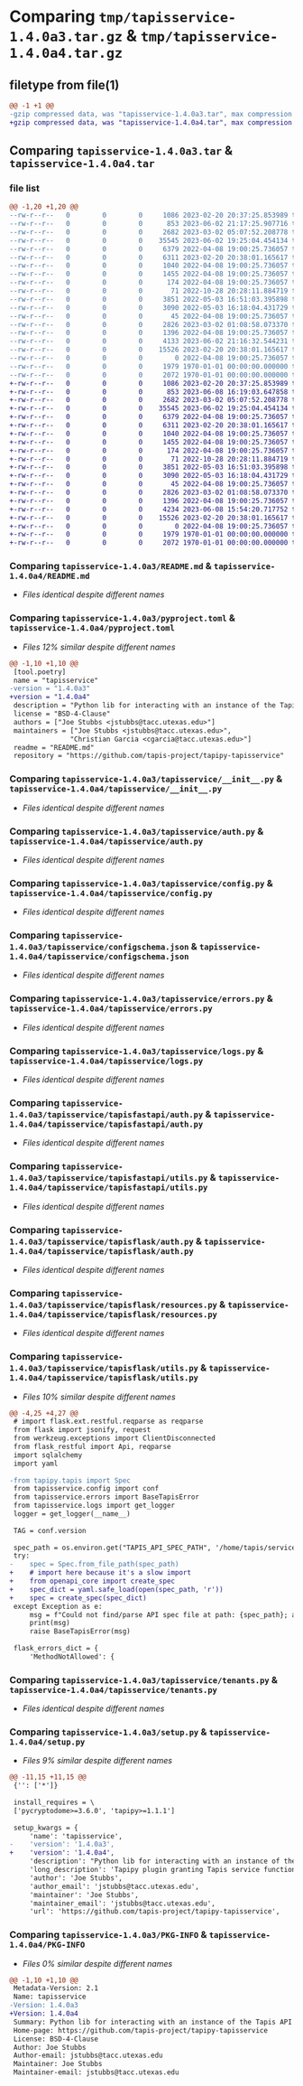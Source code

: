 # Comparing `tmp/tapisservice-1.4.0a3.tar.gz` & `tmp/tapisservice-1.4.0a4.tar.gz`

## filetype from file(1)

```diff
@@ -1 +1 @@
-gzip compressed data, was "tapisservice-1.4.0a3.tar", max compression
+gzip compressed data, was "tapisservice-1.4.0a4.tar", max compression
```

## Comparing `tapisservice-1.4.0a3.tar` & `tapisservice-1.4.0a4.tar`

### file list

```diff
@@ -1,20 +1,20 @@
--rw-r--r--   0        0        0     1086 2023-02-20 20:37:25.853989 tapisservice-1.4.0a3/README.md
--rw-r--r--   0        0        0      853 2023-06-02 21:17:25.907716 tapisservice-1.4.0a3/pyproject.toml
--rw-r--r--   0        0        0     2682 2023-03-02 05:07:52.208778 tapisservice-1.4.0a3/tapisservice/__init__.py
--rw-r--r--   0        0        0    35545 2023-06-02 19:25:04.454134 tapisservice-1.4.0a3/tapisservice/auth.py
--rw-r--r--   0        0        0     6379 2022-04-08 19:00:25.736057 tapisservice-1.4.0a3/tapisservice/config.py
--rw-r--r--   0        0        0     6311 2023-02-20 20:38:01.165617 tapisservice-1.4.0a3/tapisservice/configschema.json
--rw-r--r--   0        0        0     1040 2022-04-08 19:00:25.736057 tapisservice-1.4.0a3/tapisservice/errors.py
--rw-r--r--   0        0        0     1455 2022-04-08 19:00:25.736057 tapisservice-1.4.0a3/tapisservice/logs.py
--rw-r--r--   0        0        0      174 2022-04-08 19:00:25.736057 tapisservice-1.4.0a3/tapisservice/tapisdjango/__init__.py
--rw-r--r--   0        0        0       71 2022-10-28 20:28:11.884719 tapisservice-1.4.0a3/tapisservice/tapisfastapi/__init__.py
--rw-r--r--   0        0        0     3851 2022-05-03 16:51:03.395898 tapisservice-1.4.0a3/tapisservice/tapisfastapi/auth.py
--rw-r--r--   0        0        0     3090 2022-05-03 16:18:04.431729 tapisservice-1.4.0a3/tapisservice/tapisfastapi/utils.py
--rw-r--r--   0        0        0       45 2022-04-08 19:00:25.736057 tapisservice-1.4.0a3/tapisservice/tapisflask/__init__.py
--rw-r--r--   0        0        0     2826 2023-03-02 01:08:58.073370 tapisservice-1.4.0a3/tapisservice/tapisflask/auth.py
--rw-r--r--   0        0        0     1396 2022-04-08 19:00:25.736057 tapisservice-1.4.0a3/tapisservice/tapisflask/resources.py
--rw-r--r--   0        0        0     4133 2023-06-02 21:16:32.544231 tapisservice-1.4.0a3/tapisservice/tapisflask/utils.py
--rw-r--r--   0        0        0    15526 2023-02-20 20:38:01.165617 tapisservice-1.4.0a3/tapisservice/tenants.py
--rw-r--r--   0        0        0        0 2022-04-08 19:00:25.736057 tapisservice-1.4.0a3/tapisservice/utils.py
--rw-r--r--   0        0        0     1979 1970-01-01 00:00:00.000000 tapisservice-1.4.0a3/setup.py
--rw-r--r--   0        0        0     2072 1970-01-01 00:00:00.000000 tapisservice-1.4.0a3/PKG-INFO
+-rw-r--r--   0        0        0     1086 2023-02-20 20:37:25.853989 tapisservice-1.4.0a4/README.md
+-rw-r--r--   0        0        0      853 2023-06-08 16:19:03.647858 tapisservice-1.4.0a4/pyproject.toml
+-rw-r--r--   0        0        0     2682 2023-03-02 05:07:52.208778 tapisservice-1.4.0a4/tapisservice/__init__.py
+-rw-r--r--   0        0        0    35545 2023-06-02 19:25:04.454134 tapisservice-1.4.0a4/tapisservice/auth.py
+-rw-r--r--   0        0        0     6379 2022-04-08 19:00:25.736057 tapisservice-1.4.0a4/tapisservice/config.py
+-rw-r--r--   0        0        0     6311 2023-02-20 20:38:01.165617 tapisservice-1.4.0a4/tapisservice/configschema.json
+-rw-r--r--   0        0        0     1040 2022-04-08 19:00:25.736057 tapisservice-1.4.0a4/tapisservice/errors.py
+-rw-r--r--   0        0        0     1455 2022-04-08 19:00:25.736057 tapisservice-1.4.0a4/tapisservice/logs.py
+-rw-r--r--   0        0        0      174 2022-04-08 19:00:25.736057 tapisservice-1.4.0a4/tapisservice/tapisdjango/__init__.py
+-rw-r--r--   0        0        0       71 2022-10-28 20:28:11.884719 tapisservice-1.4.0a4/tapisservice/tapisfastapi/__init__.py
+-rw-r--r--   0        0        0     3851 2022-05-03 16:51:03.395898 tapisservice-1.4.0a4/tapisservice/tapisfastapi/auth.py
+-rw-r--r--   0        0        0     3090 2022-05-03 16:18:04.431729 tapisservice-1.4.0a4/tapisservice/tapisfastapi/utils.py
+-rw-r--r--   0        0        0       45 2022-04-08 19:00:25.736057 tapisservice-1.4.0a4/tapisservice/tapisflask/__init__.py
+-rw-r--r--   0        0        0     2826 2023-03-02 01:08:58.073370 tapisservice-1.4.0a4/tapisservice/tapisflask/auth.py
+-rw-r--r--   0        0        0     1396 2022-04-08 19:00:25.736057 tapisservice-1.4.0a4/tapisservice/tapisflask/resources.py
+-rw-r--r--   0        0        0     4234 2023-06-08 15:54:20.717752 tapisservice-1.4.0a4/tapisservice/tapisflask/utils.py
+-rw-r--r--   0        0        0    15526 2023-02-20 20:38:01.165617 tapisservice-1.4.0a4/tapisservice/tenants.py
+-rw-r--r--   0        0        0        0 2022-04-08 19:00:25.736057 tapisservice-1.4.0a4/tapisservice/utils.py
+-rw-r--r--   0        0        0     1979 1970-01-01 00:00:00.000000 tapisservice-1.4.0a4/setup.py
+-rw-r--r--   0        0        0     2072 1970-01-01 00:00:00.000000 tapisservice-1.4.0a4/PKG-INFO
```

### Comparing `tapisservice-1.4.0a3/README.md` & `tapisservice-1.4.0a4/README.md`

 * *Files identical despite different names*

### Comparing `tapisservice-1.4.0a3/pyproject.toml` & `tapisservice-1.4.0a4/pyproject.toml`

 * *Files 12% similar despite different names*

```diff
@@ -1,10 +1,10 @@
 [tool.poetry]
 name = "tapisservice"
-version = "1.4.0a3"
+version = "1.4.0a4"
 description = "Python lib for interacting with an instance of the Tapis API Framework's tapisservice plugin."
 license = "BSD-4-Clause"
 authors = ["Joe Stubbs <jstubbs@tacc.utexas.edu>"]
 maintainers = ["Joe Stubbs <jstubbs@tacc.utexas.edu>",
 			   "Christian Garcia <cgarcia@tacc.utexas.edu>"]
 readme = "README.md"
 repository = "https://github.com/tapis-project/tapipy-tapisservice"
```

### Comparing `tapisservice-1.4.0a3/tapisservice/__init__.py` & `tapisservice-1.4.0a4/tapisservice/__init__.py`

 * *Files identical despite different names*

### Comparing `tapisservice-1.4.0a3/tapisservice/auth.py` & `tapisservice-1.4.0a4/tapisservice/auth.py`

 * *Files identical despite different names*

### Comparing `tapisservice-1.4.0a3/tapisservice/config.py` & `tapisservice-1.4.0a4/tapisservice/config.py`

 * *Files identical despite different names*

### Comparing `tapisservice-1.4.0a3/tapisservice/configschema.json` & `tapisservice-1.4.0a4/tapisservice/configschema.json`

 * *Files identical despite different names*

### Comparing `tapisservice-1.4.0a3/tapisservice/errors.py` & `tapisservice-1.4.0a4/tapisservice/errors.py`

 * *Files identical despite different names*

### Comparing `tapisservice-1.4.0a3/tapisservice/logs.py` & `tapisservice-1.4.0a4/tapisservice/logs.py`

 * *Files identical despite different names*

### Comparing `tapisservice-1.4.0a3/tapisservice/tapisfastapi/auth.py` & `tapisservice-1.4.0a4/tapisservice/tapisfastapi/auth.py`

 * *Files identical despite different names*

### Comparing `tapisservice-1.4.0a3/tapisservice/tapisfastapi/utils.py` & `tapisservice-1.4.0a4/tapisservice/tapisfastapi/utils.py`

 * *Files identical despite different names*

### Comparing `tapisservice-1.4.0a3/tapisservice/tapisflask/auth.py` & `tapisservice-1.4.0a4/tapisservice/tapisflask/auth.py`

 * *Files identical despite different names*

### Comparing `tapisservice-1.4.0a3/tapisservice/tapisflask/resources.py` & `tapisservice-1.4.0a4/tapisservice/tapisflask/resources.py`

 * *Files identical despite different names*

### Comparing `tapisservice-1.4.0a3/tapisservice/tapisflask/utils.py` & `tapisservice-1.4.0a4/tapisservice/tapisflask/utils.py`

 * *Files 10% similar despite different names*

```diff
@@ -4,25 +4,27 @@
 # import flask.ext.restful.reqparse as reqparse
 from flask import jsonify, request
 from werkzeug.exceptions import ClientDisconnected
 from flask_restful import Api, reqparse
 import sqlalchemy
 import yaml
 
-from tapipy.tapis import Spec
 from tapisservice.config import conf
 from tapisservice.errors import BaseTapisError
 from tapisservice.logs import get_logger
 logger = get_logger(__name__)
 
 TAG = conf.version
 
 spec_path = os.environ.get("TAPIS_API_SPEC_PATH", '/home/tapis/service/resources/openapi_v3.yml')
 try:
-    spec = Spec.from_file_path(spec_path)
+    # import here because it's a slow import
+    from openapi_core import create_spec
+    spec_dict = yaml.safe_load(open(spec_path, 'r'))
+    spec = create_spec(spec_dict)
 except Exception as e:
     msg = f"Could not find/parse API spec file at path: {spec_path}; additional information: {e}"
     print(msg)
     raise BaseTapisError(msg)
 
 flask_errors_dict = {
     'MethodNotAllowed': {
```

### Comparing `tapisservice-1.4.0a3/tapisservice/tenants.py` & `tapisservice-1.4.0a4/tapisservice/tenants.py`

 * *Files identical despite different names*

### Comparing `tapisservice-1.4.0a3/setup.py` & `tapisservice-1.4.0a4/setup.py`

 * *Files 9% similar despite different names*

```diff
@@ -11,15 +11,15 @@
 {'': ['*']}
 
 install_requires = \
 ['pycryptodome>=3.6.0', 'tapipy>=1.1.1']
 
 setup_kwargs = {
     'name': 'tapisservice',
-    'version': '1.4.0a3',
+    'version': '1.4.0a4',
     'description': "Python lib for interacting with an instance of the Tapis API Framework's tapisservice plugin.",
     'long_description': 'Tapipy plugin granting Tapis service functionality using `import tapisservice`.\n\n\n## Automated Builds with Make and Poetry\nThis repository includes a Makefile to automate tasks such as building the images and running tests.\nIt depends on Poetry; see the docs for installing on your platform: https://python-poetry.org/docs/\n\nNote: On Ubunut 20 LTS (and maybe other platforms?) you might hit an issue trying to run the `poetry build` \ncommand with your version of virtualenv; see this issue: https://github.com/python-poetry/poetry/issues/2972\n\nThe workaround, as described in the issue, is to remove the version of virtualenv bundled with Ubuntu and install\nit with pip:\n\n```\n $ sudo apt remove --purge python3-virtualenv virtualenv\n $ sudo apt install python3-pip   # if necessary \n $ pip3 install -U virtualenv\n```\n\n## Running the Tests\n\nIn order to run the tests, you will need to populate the `config-dev-develop.json` file within the `tests` with the service password for `abaco` in develop. If you do not know how to get that password, ask for help on the tacc-cloud slack team.\n\n',
     'author': 'Joe Stubbs',
     'author_email': 'jstubbs@tacc.utexas.edu',
     'maintainer': 'Joe Stubbs',
     'maintainer_email': 'jstubbs@tacc.utexas.edu',
     'url': 'https://github.com/tapis-project/tapipy-tapisservice',
```

### Comparing `tapisservice-1.4.0a3/PKG-INFO` & `tapisservice-1.4.0a4/PKG-INFO`

 * *Files 0% similar despite different names*

```diff
@@ -1,10 +1,10 @@
 Metadata-Version: 2.1
 Name: tapisservice
-Version: 1.4.0a3
+Version: 1.4.0a4
 Summary: Python lib for interacting with an instance of the Tapis API Framework's tapisservice plugin.
 Home-page: https://github.com/tapis-project/tapipy-tapisservice
 License: BSD-4-Clause
 Author: Joe Stubbs
 Author-email: jstubbs@tacc.utexas.edu
 Maintainer: Joe Stubbs
 Maintainer-email: jstubbs@tacc.utexas.edu
```

